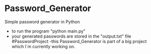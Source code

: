# Password_Generator
Simple password generator in Python
- to run the program "python main.py"
- your generated passwords are stored in the "output.txt" file
#PasswordProject
-this Password_Generator is part of a big project which I´m currently working on.

